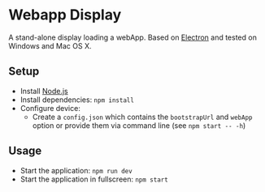 # Webapp Display

A stand-alone display loading a webApp. Based on [Electron](http://electron.atom.io/) and tested on Windows and Mac OS X.

## Setup

* Install [Node.js](http://nodejs.org)
* Install dependencies: `npm install`
* Configure device:
  * Create a `config.json` which contains the `bootstrapUrl` and `webApp` option or provide them via command line (see `npm start -- -h`)

## Usage

* Start the application: `npm run dev`
* Start the application in fullscreen: `npm start`
